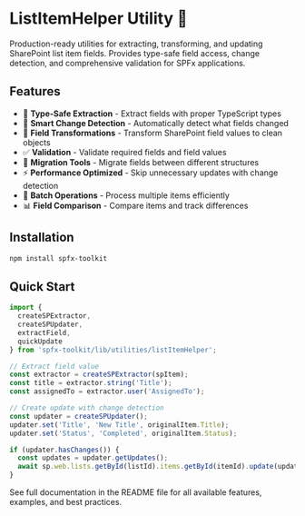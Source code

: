 # ListItemHelper Utility 🔧

Production-ready utilities for extracting, transforming, and updating SharePoint list item fields. Provides type-safe field access, change detection, and comprehensive validation for SPFx applications.

## Features

- 🎯 **Type-Safe Extraction** - Extract fields with proper TypeScript types
- 🔄 **Smart Change Detection** - Automatically detect what fields changed
- 📝 **Field Transformations** - Transform SharePoint field values to clean objects
- ✅ **Validation** - Validate required fields and field values
- 🔀 **Migration Tools** - Migrate fields between different structures
- ⚡ **Performance Optimized** - Skip unnecessary updates with change detection
- 🧪 **Batch Operations** - Process multiple items efficiently
- 📊 **Field Comparison** - Compare items and track differences

## Installation

```bash
npm install spfx-toolkit
```

## Quick Start

```typescript
import {
  createSPExtractor,
  createSPUpdater,
  extractField,
  quickUpdate
} from 'spfx-toolkit/lib/utilities/listItemHelper';

// Extract field value
const extractor = createSPExtractor(spItem);
const title = extractor.string('Title');
const assignedTo = extractor.user('AssignedTo');

// Create update with change detection
const updater = createSPUpdater();
updater.set('Title', 'New Title', originalItem.Title);
updater.set('Status', 'Completed', originalItem.Status);

if (updater.hasChanges()) {
  const updates = updater.getUpdates();
  await sp.web.lists.getById(listId).items.getById(itemId).update(updates);
}
```

See full documentation in the README file for all available features, examples, and best practices.

